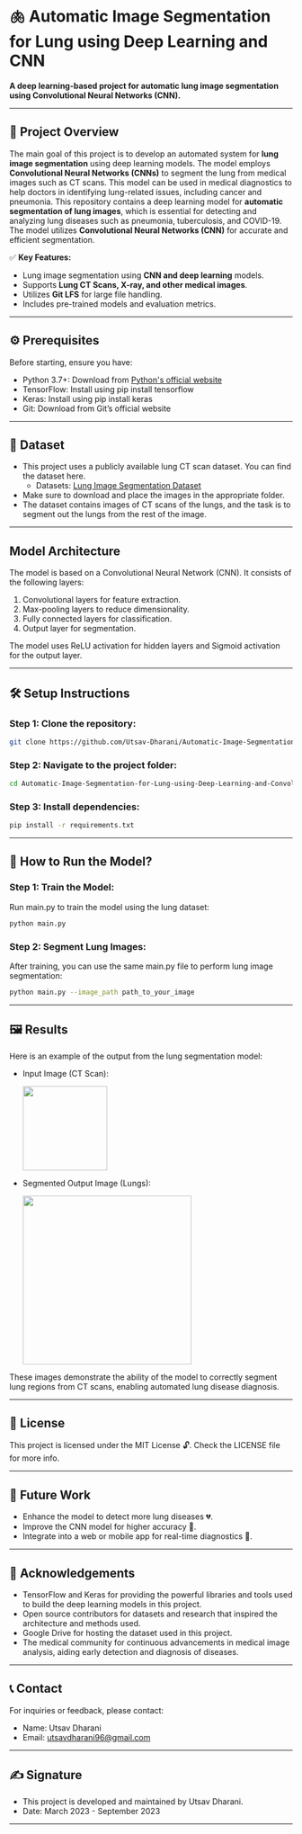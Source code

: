 # 🫁 Automatic Image Segmentation for Lung using Deep Learning and CNN
**A deep learning-based project for automatic lung image segmentation using Convolutional Neural Networks (CNN).**

---

## 🚀 **Project Overview**
The main goal of this project is to develop an automated system for **lung image segmentation** using deep learning models. The model employs **Convolutional Neural Networks (CNNs)** to segment the lung from medical images such as CT scans. This model can be used in medical diagnostics to help doctors in identifying lung-related issues, including cancer and pneumonia. This repository contains a deep learning model for **automatic segmentation of lung images**, which is essential for detecting and analyzing lung diseases such as pneumonia, tuberculosis, and COVID-19. The model utilizes **Convolutional Neural Networks (CNN)** for accurate and efficient segmentation. 

✅ **Key Features:**
- Lung image segmentation using **CNN and deep learning** models.
- Supports **Lung CT Scans, X-ray, and other medical images**.
- Utilizes **Git LFS** for large file handling.
- Includes pre-trained models and evaluation metrics.

---

## ⚙️ Prerequisites
Before starting, ensure you have:
- Python 3.7+: Download from [Python's official website](https://www.python.org/downloads/)
- TensorFlow: Install using pip install tensorflow
- Keras: Install using pip install keras
- Git: Download from Git’s official website

---

## 📁 Dataset
- This project uses a publicly available lung CT scan dataset. You can find the dataset here.
  - Datasets: [Lung Image Segmentation Dataset](https://drive.google.com/drive/folders/1F1Sg6Bvdx0YC6Kpj5ycOvAF7KPcFbNso?usp=sharing)
- Make sure to download and place the images in the appropriate folder.
- The dataset contains images of CT scans of the lungs, and the task is to segment out the lungs from the rest of the image.

---

## Model Architecture
The model is based on a Convolutional Neural Network (CNN). It consists of the following layers:
1. Convolutional layers for feature extraction.
2. Max-pooling layers to reduce dimensionality.
3. Fully connected layers for classification.
4. Output layer for segmentation.

The model uses ReLU activation for hidden layers and Sigmoid activation for the output layer.

---

## 🛠️ Setup Instructions
### Step 1: Clone the repository:
```bash
git clone https://github.com/Utsav-Dharani/Automatic-Image-Segmentation-for-Lung-using-Deep-Learning-and-Convolutional-Neural-Network.git
```

### Step 2: Navigate to the project folder:
```bash
cd Automatic-Image-Segmentation-for-Lung-using-Deep-Learning-and-Convolutional-Neural-Network
```

### Step 3: Install dependencies:
```bash
pip install -r requirements.txt
```

---

## 🚀 How to Run the Model?
### Step 1: Train the Model:
Run main.py to train the model using the lung dataset:
```bash
python main.py
```

### Step 2: Segment Lung Images:
After training, you can use the same main.py file to perform lung image segmentation:
```bash
python main.py --image_path path_to_your_image
```

---

## 🖼️ Results
Here is an example of the output from the lung segmentation model:

- Input Image (CT Scan):
  
  <img src="https://github.com/user-attachments/assets/aa5f998d-51b5-42c4-a931-0c3f50af2007" width="150"/>

  
- Segmented Output Image (Lungs):

  <img src="https://github.com/user-attachments/assets/9e9600fa-a3e6-4ab6-bff2-0cab1f5a3d30" width="300"/>


These images demonstrate the ability of the model to correctly segment lung regions from CT scans, enabling automated lung disease diagnosis.



---

## 📝 License
This project is licensed under the MIT License 🔓. Check the LICENSE file for more info.

---

## 🔮 Future Work
- Enhance the model to detect more lung diseases 💔.
- Improve the CNN model for higher accuracy 🎯.
- Integrate into a web or mobile app for real-time diagnostics 📱.

---

## 🙏 Acknowledgements
- TensorFlow and Keras for providing the powerful libraries and tools used to build the deep learning models in this project.
- Open source contributors for datasets and research that inspired the architecture and methods used.
- Google Drive for hosting the dataset used in this project.
- The medical community for continuous advancements in medical image analysis, aiding early detection and diagnosis of diseases.

---

## 📞 Contact
For inquiries or feedback, please contact:
- Name: Utsav Dharani
- Email: utsavdharani96@gmail.com

---

## ✍️ Signature
- This project is developed and maintained by Utsav Dharani.
- Date: March 2023 - September 2023

---


  
